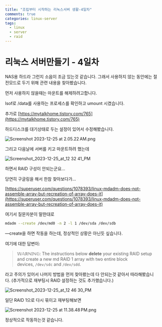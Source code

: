 ```yaml
---
title: "조립부터 시작하는 리눅스서버 생활-4일차"
comments: true
categories: linux-server
tags:
  - linux
  - server
  - raid
---
```

# 리눅스 서버만들기 - 4일차

NAS용 하드라 그런지 소음이 조금 있는것 같습니다. 그래서 사용하지 않는 동안에는 절전모드로 두기 위해 관련 내용을 찾아봤습니다.

먼저 사용하지 않을때는 마운트를 해제하려고합니다.

lsof로 /data를 사용하는 프로세스를 확인하고 umount 시켰습니다.

추가로 [https://mytalkhome.tistory.com/765](https://mytalkhome.tistory.com/765) 

하드디스크를 대기상태로 두는 설정이 있어서 수정해봤습니다.

![Screenshot 2023-12-25 at 2.05.22 AM.png](https://github.com/JustYOLO/justyolo.github.io/assets/31424495/924bdb11-07a2-4165-be43-c54c9cd5b70c)

그리고 다음날에 서버를 키고 마운트하려 했는데 

![Screenshot_2023-12-25_at_12 32 41_PM](https://github.com/JustYOLO/justyolo.github.io/assets/31424495/09a987b6-c77a-4bc2-81c4-b75895041378)

하면서 RAID 구성이 안되는군요…

당연히 구글링을 해서 한참 찾아보다가…

[https://superuser.com/questions/1078393/linux-mdadm-does-not-assemble-array-but-recreation-of-array-does-it](https://superuser.com/questions/1078393/linux-mdadm-does-not-assemble-array-but-recreation-of-array-does-it)

여기서 질문자분이 말한대로 

```bash
mdadm --create /dev/md0 -n 2 -l 1 /dev/sda /dev/sdb
```

—create을 하면 작동을 하는데, 정상적인 상황은 아닌듯 싶습니다.

여기에 대한 답변이:

> 𝕎𝔸ℝℕ𝕀ℕ𝔾: The instructions below **delete** your existing RAID setup and create a new md RAID 1 array with two entire block devices, `/dev/sdc` and `/dev/sdd`.
> 

라고 주의가 있어서 나머지 방법을 먼저 찾아봤는데 다 안되는것 같아서 따라해봤습니다. (추가적으로 재부팅시 RAID 설정하는 것도 추가했습니다.)

![Screenshot_2023-12-25_at_12 46 30_PM](https://github.com/JustYOLO/justyolo.github.io/assets/31424495/191f041f-9e55-4efc-adeb-4c01d7219643)

일단 RAID 1으로 다시 묶이고 재부팅해보면

![Screenshot 2023-12-25 at 11.38.48 PM.png](https://github.com/JustYOLO/justyolo.github.io/assets/31424495/02ac9663-57cc-4edd-8ab3-de5beebcce6c)

정상적으로 작동하는것 같습니다.